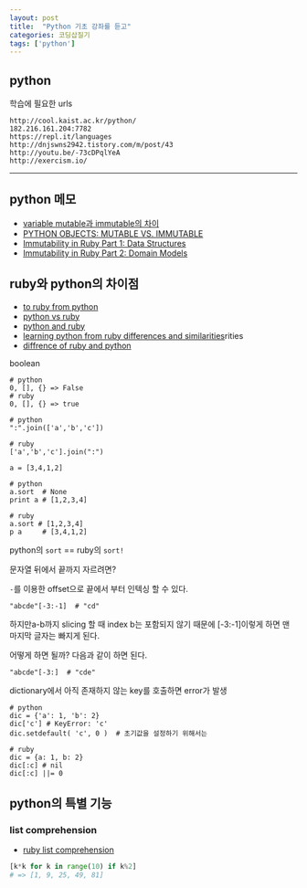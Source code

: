 ```yaml
---
layout: post
title:  "Python 기초 강좌를 듣고"
categories: 코딩삽질기
tags: ['python']
---
```



python
-------

학습에 필요한 urls

```
http://cool.kaist.ac.kr/python/
182.216.161.204:7782
https://repl.it/languages
http://dnjswns2942.tistory.com/m/post/43
http://youtu.be/-73cDPqlYeA
http://exercism.io/
```

***

python 메모
--------------

* [variable mutable과 immutable의 차이](http://ledgku.tistory.com/54)
* [PYTHON OBJECTS: MUTABLE VS. IMMUTABLE](https://codehabitude.com/2013/12/24/python-objects-mutable-vs-immutable/)
* [Immutability in Ruby Part 1: Data Structures](http://blog.deveo.com/immutability-in-ruby-part-1-data-structures/)
* [Immutability in Ruby Part 2: Domain Models](http://blog.deveo.com/immutability-in-ruby-part-2-domain-models/)


ruby와 python의 차이점
---------------------------

* [to ruby from python](https://www.ruby-lang.org/en/documentation/ruby-from-other-languages/to-ruby-from-python/)
* [python vs ruby](http://c2.com/cgi/wiki?PythonVsRuby)
* [python and ruby](http://mitsuhiko.pocoo.org/pythonruby.html)
* [learning python from ruby differences and similarities](http://stackoverflow.com/questions/4769004/learning-python-from-ruby-differences-and-simila)rities
* [diffrence of ruby and python](http://blog.nacyot.com/articles/2014-12-17-diffrence-of-ruby-and-python/)

boolean

```
# python
0, [], {} => False
# ruby
0, [], {} => true
```

```
# python
":".join(['a','b','c'])

# ruby
['a','b','c'].join(":")
```

```
a = [3,4,1,2]

# python
a.sort  # None
print a # [1,2,3,4]

# ruby
a.sort # [1,2,3,4]
p a     # [3,4,1,2]
```

python의 `sort` == ruby의 `sort!`

문자열 뒤에서 끝까지 자르려면?

`-`를 이용한 offset으로 끝에서 부터 인텍싱 할 수 있다.

```
"abcde"[-3:-1]  # "cd"
```

하지만a-b까지 slicing 할 때 index b는 포함되지 않기 때문에 [-3:-1]이렇게 하면 맨 마지막 글자는 빠지게 된다.

어떻게 하면 될까? 다음과 같이 하면 된다.

```
"abcde"[-3:]  # "cde"
```

dictionary에서 아직 존재하지 않는 key를 호출하면 error가 발생

```
# python
dic = {'a': 1, 'b': 2}
dic['c'] # KeyError: 'c'
dic.setdefault( 'c', 0 )  # 초기값을 설정하기 위해서는

# ruby
dic = {a: 1, b: 2}
dic[:c] # nil
dic[:c] ||= 0
```

python의 특별 기능
----------------------

### list comprehension

* [ruby list comprehension](https://blog.engineyard.com/2014/ruby-list-comprehension)

```python
[k*k for k in range(10) if k%2]
# => [1, 9, 25, 49, 81]
```
